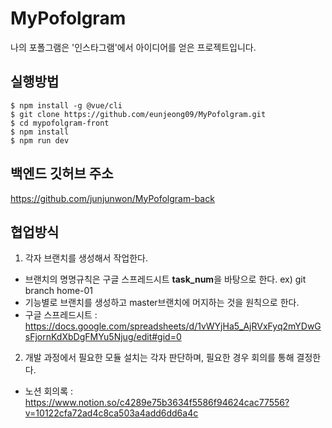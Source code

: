 # MyPofolgram
나의 포폴그램은 '인스타그램'에서 아이디어를 얻은 프로젝트입니다.

## 실행방법
```
$ npm install -g @vue/cli
$ git clone https://github.com/eunjeong09/MyPofolgram.git
$ cd mypofolgram-front
$ npm install
$ npm run dev
```

## 백엔드 깃허브 주소
https://github.com/junjunwon/MyPofolgram-back

## 협업방식
1. 각자 브랜치를 생성해서 작업한다.
  - 브랜치의 명명규칙은 구글 스프레드시트 **task_num**을 바탕으로 한다. ex) git branch home-01
  - 기능별로 브랜치를 생성하고 master브랜치에 머지하는 것을 원칙으로 한다.
  - 구글 스프레드시트 : https://docs.google.com/spreadsheets/d/1vWYjHa5_AjRVxFyq2mYDwGsFjornKdXbDgFMYu5Njug/edit#gid=0
2. 개발 과정에서 필요한 모듈 설치는 각자 판단하며, 필요한 경우 회의를 통해 결정한다.
  - 노션 회의록 : https://www.notion.so/c4289e75b3634f5586f94624cac77556?v=10122cfa72ad4c8ca503a4add6dd6a4c
